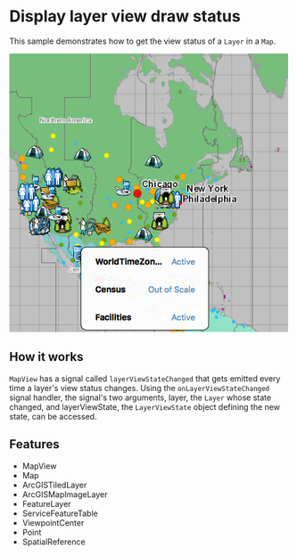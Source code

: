 # Display layer view draw status

This sample demonstrates how to get the view status of a `Layer` in a `Map`.

![](screenshot.png)

## How it works
`MapView` has a signal called `layerViewStateChanged` that gets emitted every time a layer's view status changes. Using the `onLayerViewStateChanged` signal handler, the signal's two arguments, layer, the `Layer` whose state changed, and layerViewState, the `LayerViewState` object defining the new state, can be accessed.

## Features
- MapView
- Map
- ArcGISTiledLayer
- ArcGISMapImageLayer
- FeatureLayer
- ServiceFeatureTable
- ViewpointCenter
- Point
- SpatialReference
